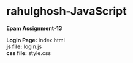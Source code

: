# rahulghosh-JavaScript
<b>Epam Assignment-13</b>

<b>Login Page:</b> index.html<br>
<b>js file:</b> login.js<br>
<b>css file:</b> style.css<br>


